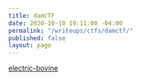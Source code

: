 ```yaml
---
title: damCTF
date: 2020-10-10 19:11:00 -04:00
permalink: "/writeups/ctfs/damctf/"
published: false
layout: page
---
```


[electric-bovine](/writeups/ctfs/damctf/electric-bovine)